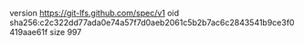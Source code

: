 version https://git-lfs.github.com/spec/v1
oid sha256:c2c322dd77ada0e74a57f7d0aeb2061c5b2b7ac6c2843541b9ce3f0419aae61f
size 997
